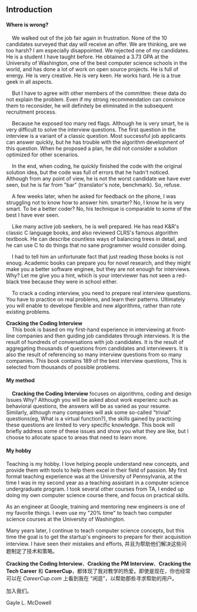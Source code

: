 ## Introduction

#### Where is wrong?

&nbsp;&nbsp;&nbsp;&nbsp;We walked out of the job fair again in frustration. None of the 10 candidates surveyed that day will receive an offer. We are thinking, are we too harsh? I am especially disappointed. We rejected one of my candidates. He is a student I have taught before. He obtained a 3.73 GPA at the University of Washington, one of the best computer science schools in the world, and has done a lot of work on open source projects. He is full of energy. He is very creative. He is very keen. He works hard. He is a true geek in all aspects.

&nbsp;&nbsp;&nbsp;&nbsp;But I have to agree with other members of the committee: these data do not explain the problem. Even if my strong recommendation can convince them to reconsider, he will definitely be eliminated in the subsequent recruitment process. 

&nbsp;&nbsp;&nbsp;&nbsp;Because he exposed too many red flags. Although he is very smart, he is very difficult to solve the interview questions. The first question in the interview is a variant of a classic question. Most successful job applicants can answer quickly, but
he has trouble with the algorithm development of this question. When he proposed a plan, he did not consider a solution optimized for other scenarios.

&nbsp;&nbsp;&nbsp;&nbsp;In the end, when coding, he quickly finished the code with the original solution idea, 
but the code was full of errors that he hadn't noticed. Although from any point of view, he is not the worst candidate we have ever seen, but he is far from "bar" (translator's note, benchmark). So, refuse.



&nbsp;&nbsp;&nbsp;&nbsp;A few weeks later, when he asked for feedback on the phone, I was struggling not to know how to answer him. smarter? No, I know he is very smart. To be a better coder? No, his technique is comparable to some of the best I have ever seen.
	
&nbsp;&nbsp;&nbsp;&nbsp;Like many active job seekers, he is well prepared. He has read K&R's classic C language books, and also reviewed CLRS's famous algorithm textbook. He can describe countless ways of balancing trees in detail, and he can use C to do things that no sane programmer would consider doing.

&nbsp;&nbsp;&nbsp;&nbsp;I had to tell him an unfortunate fact that just reading those books is not enoug. Academic books can prepare you for novel research, and they might make you a better software enginee, but they are not enough for interviews. Why? Let me give you a hint, which is your interviewer has not seen a red-black tree because they were in school either.

&nbsp;&nbsp;&nbsp;&nbsp;To crack a coding interview, you need to prepare real interview questions. You have to practice on real problems, and learn their patterns.
Ultimately you will enable to develope flexible and new algorithms, rather than rote existing problems.

**Cracking the Coding Interview**  
&nbsp;&nbsp;&nbsp;&nbsp;This book is based on my first-hand experience in interviewing at front-line companies and then guiding job candidates through interviews. It is the result of hundreds of conversations with job candidates. It is the result of aggregating thousands of questions from candidates and interviewers. It is also the result of referencing so many interview questions from so many companies. This book contains 189 of the best interview questions, This is selected from thousands of possible problems.  

#### My method

&nbsp;&nbsp;&nbsp;&nbsp;**Cracking the Coding Interview** focuses on algorithms, coding and design Issues Why? Although you will be asked about work experienc such as behavioral questions, the answers will be as varied as your resume. Similarly, although many companies will ask some so-called "trivial" questions(eg, What is a virtual function?), the skills gained by practicing these questions are limited to very specific knowledge. This book will briefly address some of these issues and show you what they are like, but I choose to allocate space to areas that need to learn more.

#### My hobby

Teaching is my hobby. I love helping people understand new concepts, and provide them with tools to help them excel in their field of passion.
My first formal teaching experience was at the University of Pennsylvania, at the time I was in my second year as a teaching assistant in a computer science undergraduate program. I took several other courses from TA, I ended up doing my own computer science course there, and focus on practical skills.

As an engineer at Google, training and mentoring new engineers is one of my favorite things.  I even use my "20% time" to teach two computer science courses at the University of Washington.

Many years later, I continue to teach computer science concepts, but this time the goal is to get the startup's engineers to prepare for their acquisition interview.  I have seen their mistakes and efforts,  并且为帮助他们解决这些问题制定了技术和策略。

**Cracking the Coding Interview**、**Cracking the PM Interview**、**Cracking the Tech Career** 和 **CareerCup**，都体现了我对教学的热爱。即使是现在，你也经常可以在 *CareerCup.com* 上看到我在 “闲逛”，以帮助那些寻求帮助的用户。

加入我们。

Gayle L. McDowell
